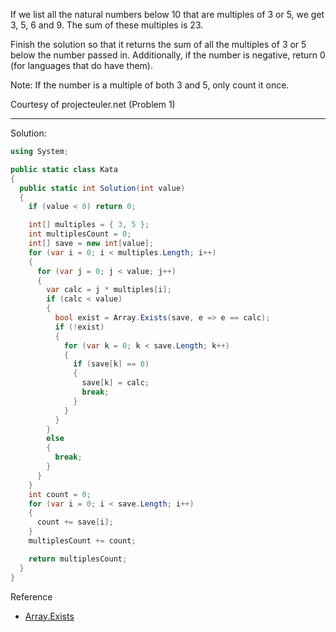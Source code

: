 If we list all the natural numbers below 10 that are multiples of 3 or 5, we get 3, 5, 6 and 9. The sum of these multiples is 23.

Finish the solution so that it returns the sum of all the multiples of 3 or 5 below the number passed in. Additionally, if the number is negative, return 0 (for languages that do have them).

Note: If the number is a multiple of both 3 and 5, only count it once.

Courtesy of projecteuler.net (Problem 1)
***
Solution:
```c#
using System;

public static class Kata
{
  public static int Solution(int value)
  {
    if (value < 0) return 0;

    int[] multiples = { 3, 5 };
    int multiplesCount = 0;
    int[] save = new int[value];
    for (var i = 0; i < multiples.Length; i++)
    {
      for (var j = 0; j < value; j++)
      {
        var calc = j * multiples[i];
        if (calc < value)
        {
          bool exist = Array.Exists(save, e => e == calc);
          if (!exist)
          {
            for (var k = 0; k < save.Length; k++)
            {
              if (save[k] == 0)
              {
                save[k] = calc;
                break;
              }
            }
          }
        }
        else 
        {
          break;
        }
      }
    }
    int count = 0;
    for (var i = 0; i < save.Length; i++)
    {
      count += save[i];
    }
    multiplesCount += count;

    return multiplesCount;
  }
}
```
Reference
- [Array.Exists](https://learn.microsoft.com/en-us/dotnet/api/system.array.exists?view=net-6.0)
